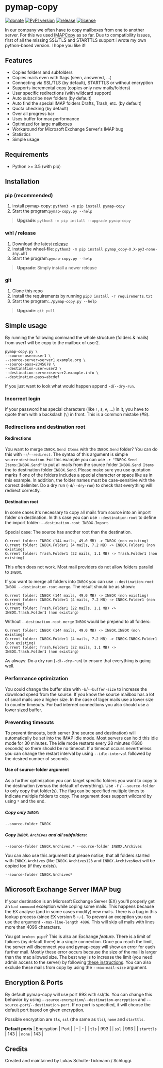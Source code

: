 # pymap-copy
[![donate](https://img.shields.io/badge/donate-PayPal-blue.svg)](https://www.paypal.com/cgi-bin/webscr?cmd=_s-xclick&hosted_button_id=KPG2MY37LCC24&source=url)
[![PyPI version](https://badge.fury.io/py/pymap-copy.svg)](https://badge.fury.io/py/pymap-copy)
[![release](https://img.shields.io/github/v/release/schluggi/pymap-copy.svg)](https://github.com/Schluggi/pymap-copy/releases/latest)
[![license](https://img.shields.io/badge/license-MIT-yellow.svg)](https://github.com/Schluggi/pymap-copy/blob/master/LICENSE.txt)

In our company we often have to copy mailboxes from one to another server. For this we used 
[IMAPCopy](http://www.ardiehl.de/imapcopy/) as so far. Due to compatibility issues, first of all the missing 
SSL/TLS and STARTTLS support i wrote my own python-based version. I hope you like it!

## Features
- Copies folders and subfolders
- Copies mails even with flags (seen, answered, ...)
- Connecting via SSL/TLS (by default), STARTTLS or without encryption
- Supports incremental copy (copies only new mails/folders)
- User specific redirections (with wildcard support)
- Auto subscribe new folders (by default)
- Auto find the special IMAP folders Drafts, Trash, etc. (by default)  
- Quota checking (by default)
- Over all progress bar
- Uses buffer for max performance
- Optimized for large mailboxes
- Workaround for Microsoft Exchange Server's IMAP bug 
- Statistics
- Simple usage
    
## Requirements
- Python >= 3.5 (with pip)

## Installation
### pip (recommended)
1. Install pymap-copy: `python3 -m pip install pymap-copy`
2. Start the program:`pymap-copy.py --help`
> **Upgrade**: `python3 -m pip install --upgrade pymap-copy`

### whl / release
1. Download the latest [release](https://github.com/Schluggi/pymap-copy/releases/latest)
2. Install the wheel-file: `python3 -m pip install pymap_copy-X.X-py3-none-any.whl`
3. Start the program:`pymap-copy.py --help`
> **Upgrade**: Simply install a newer release
 
### git
1. Clone this repo
2. Install the requirements by running `pip3 install -r requirements.txt` 
3. Start the program:`./pymap-copy.py --help` 
> **Upgrade**: `git pull`

## Simple usage
By running the following command the whole structure (folders & mails) from user1 will be copy to the mailbox of user2. 
```
pymap-copy.py \
--source-user=user1 \
--source-server=server1.example.org \
--source-pass=2345678 \
--destination-user=user2 \
--destination-server=server2.example.info \
--destination-pass=abcdef
```
If you just want to look what would happen append `-d`/`--dry-run`.

### Incorrect login
If your password has special characters (like `!`, `$`, `#`, ...) in it, you have to quote them with a backslash (`\`)
in front. This is a common mistake (#8).

### Redirections and destination root
#### Redirections
You want to merge `INBOX.Send Items` with the `INBOX.Send` folder? You can do this with `-r`/`--redirect`.
The syntax of this argument is simple `source:destination`. For this example you can use 
`-r "INBOX.Send Items:INBOX.Send"` to put all mails from the source folder `INBOX.Send Items` the to destination folder 
`INBOX.Send`. Please make sure you use quotation marks if one of the folders includes a special character or space like 
as in this example. In addition, the folder names must be case-sensitive with the correct delimiter. Do a dry run 
(`-d`/`--dry-run`) to check that everything will redirect correctly. 

#### Destination root
In some cases it's necessary to copy all mails from source into an import folder on destination. In this case you can 
use `--destination-root` to define the import folder: `--destination-root INBOX.Import`. 

Special case: The source has another root than the destination.
```
Current folder: INBOX (144 mails, 49.0 MB) -> INBOX (non existing)
Current folder: INBOX.Folder1 (4 mails, 7.2 MB) -> INBOX.Folder1 (non existing)
Current folder: Trash.Folder1 (22 mails, 1.1 MB) -> Trash.Folder1 (non existing)
``` 
This often does not work. Most mail providers do not allow folders parallel to `INBOX`. 

If you want to merge all folders into `INBOX` you can use `--destination-root INBOX --destination-root-merge`. The 
result should be as shown:
```
Current folder: INBOX (144 mails, 49.0 MB) -> INBOX (non existing)
Current folder: INBOX.Folder1 (4 mails, 7.2 MB) -> INBOX.Folder1 (non existing)
Current folder: Trash.Folder1 (22 mails, 1.1 MB) -> INBOX.Trash.Folder1 (non existing)
```

Without `--destination-root-merge` `INBOX` would be prepend to all folders:
```
Current folder: INBOX (144 mails, 49.0 MB) -> INBOX.INBOX (non existing)
Current folder: INBOX.Folder1 (4 mails, 7.2 MB) -> INBOX.INBOX.Folder1 (non existing)
Current folder: Trash.Folder1 (22 mails, 1.1 MB) -> INBOX.Trash.Folder1 (non existing)
```

As always: Do a dry run (`-d`/`--dry-run`) to ensure that everything is going well. 


### Performance optimization
You could change the buffer size with `-b`/`--buffer-size` to increase the download speed from the source. 
If you know the source mailbox has a lot of small mails use a higher size. In the case of lager mails use a lower size 
to counter timeouts. For bad internet connections you also should use a lower sized buffer.

### Preventing timeouts
To prevent timeouts, both server (the source and destination) will automatically be set into the IMAP idle mode. Most 
servers can hold this idle mode for 30 minutes. The idle mode restarts every 28 minutes (1680 seconds) so there should 
be no timeout. If a timeout occurs nevertheless you can change the restart interval by using `--idle-interval` followed
by the desired number of seconds.

#### Use of source-folder argument
As a further optimization you can target specific folders you want to copy to the destination (versus the default of 
everything). Use `-f` / `--source-folder` to only copy that folder(s). The flag can be specified multiple times to
indicate multiple folders to copy. The argument does support wildcard by using `*` and the end.

##### Copy only `INBOX`:
```
--source-folder INBOX 
```

##### Copy `INBOX.Archives` and all subfolders:
```
--source-folder INBOX.Archives.* --source-folder INBOX.Archives
```

You can also use this argument but please notice, that all folders started with `INBOX.Archives` (like 
`INBOX.Archives123` and `INBOX.ArchivesNew`) will be copied too (if they exists).
```
--source-folder INBOX.Archives*
``` 

## Microsoft Exchange Server IMAP bug 
If your destination is an Microsoft Exchange Server (EX) you'll properly get an `bad command` exception while coping 
some mails. This happens because the EX analyse (and in some cases modify) new mails. There is a bug in this lookup
process (since EX version 5 -.-). To prevent an exception you can use the argument `--max-line-length 4096`. This will 
skip all mails with lines more than 4096 characters.

You got `broken pipe`? This is also an Exchange *feature*. There is a limit of failures (by default three) in 
a single connection. Once you reach the limit, the server will disconnect you and pymap-copy will show an error for 
each further mail. Mostly these error occurs because the size of the mail is larger than the max allowed size. The
best way is to increase the limit (you need admin access to the server) by following
[these instructions](https://docs.microsoft.com/en-us/exchange/mail-flow/message-size-limits?view=exchserver-2019).
You can also exclude these mails from copy by using the `--max-mail-size` argument.


## Encryption & Ports
By default pymap-copy will use port 993 with ssl/tls. 
You can change this behavior by using `--source-encryption`/`--destination-encryption` and 
`--source-port`/`--destination-port`. If no port is specified, it will choose the default port based on given 
encryption.

Possible encryption are `tls`, `ssl` (the same as `tls`), `none` and `starttls`.

**Default ports**
| Encryption | Port | 
| - | - |
| `tls` | 993 |
| `ssl` | 993 |
| `starttls` | 143 |
| `none` | 143 | 

  
## Credits 
Created and maintained by Lukas Schulte-Tickmann / Schluggi.
